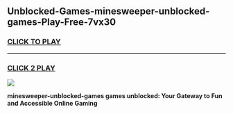 
## Unblocked-Games-minesweeper-unblocked-games-Play-Free-7vx30
<h3>
<a href="https://premium76.site?title=minesweeper-unblocked-games&ref=20A">CLICK TO PLAY</a></h3>
<hr>

<h3>
<a href="https://premium76.site?title=minesweeper-unblocked-games&ref=20A">CLICK 2 PLAY</a>
  
</h3>

<a href="https://premium76.site?title=minesweeper-unblocked-games&ref=20A"><img src="https://clearcache.store/games.png"></a>


**minesweeper-unblocked-games games unblocked: Your Gateway to Fun and Accessible Online Gaming**
